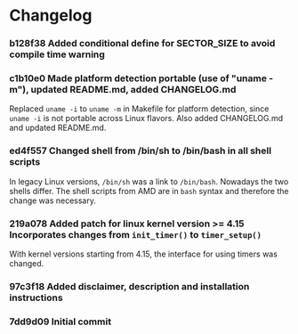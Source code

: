# Changelog

### b128f38 Added conditional define for SECTOR_SIZE to avoid compile time warning

### c1b10e0 Made platform detection portable (use of "uname -m"), updated README.md, added CHANGELOG.md

Replaced `uname -i` to `uname -m` in Makefile for platform detection, since
`uname -i` is not portable across Linux flavors. Also added CHANGELOG.md and
updated README.md. 

### ed4f557 Changed shell from /bin/sh to /bin/bash in all shell scripts

In legacy Linux versions, `/bin/sh` was a link to `/bin/bash`. Nowadays the
two shells differ. The shell scripts from AMD are in `bash` syntax and
therefore the change was necessary. 

### 219a078 Added patch for linux kernel version >= 4.15 Incorporates changes from `init_timer()` to `timer_setup()`

With kernel versions starting from 4.15, the interface for using timers was
changed.

### 97c3f18 Added disclaimer, description and installation instructions

### 7dd9d09 Initial commit
